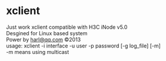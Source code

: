 xclient
=======

Just work xclient compatible with H3C iNode v5.0<br />
Desgined for Linux based system<br />
Power by harl@qq.com ©2013<br />
usage: xclient -i interface -u user -p password [-g log_file] [-m]<br />
-m means using multicast<br />

